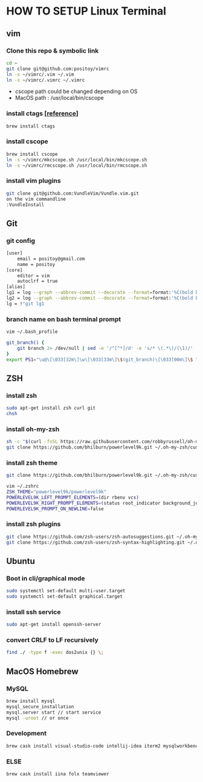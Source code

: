 # HOW TO SETUP Linux Terminal

## vim

### Clone this repo & symbolic link

```bash
cd ~  
git clone git@github.com:positoy/vimrc  
ln -s ~/vimrc/.vim ~/.vim  
ln -s ~/vimrc/.vimrc ~/.vimrc  
```
* cscope path could be changed depending on OS  
* MacOS path : /usr/local/bin/cscope  

### install ctags [[reference](https://ysoh.wordpress.com/2012/04/09/%EB%A6%AC%EB%88%85%EC%8A%A4-%EC%BB%A4%EB%84%90-%EA%B0%9C%EB%B0%9C%EC%9D%84-%EC%9C%84%ED%95%9C-vim-%EC%84%A4%EC%A0%95-vimrc/)]

```bash
brew install ctags  
```

### install cscope

```bash
brew install cscope  
ln -s ~/vimrc/mkcscope.sh /usr/local/bin/mkcscope.sh  
ln -s ~/vimrc/rmcscope.sh /usr/local/bin/rmcscope.sh  
```

### install vim plugins

```bash
git clone git@github.com:VundleVim/Vundle.vim.git
on the vim commandline  
:VundleInstall  
```



## Git

### git config

```bash
[user]
	email = positoy@gmail.com
	name = positoy
[core]
	editor = vim
	autoclrf = true
[alias]
lg1 = log --graph --abbrev-commit --decorate --format=format:'%C(bold blue)%h%C(reset) - %C(bold green)(%ar)%C(reset) %C(white)%s%C(reset) %C(dim white)- %an%C(reset)%C(bold yellow)%d%C(reset)' --all
lg2 = log --graph --abbrev-commit --decorate --format=format:'%C(bold blue)%h%C(reset) - %C(bold cyan)%aD%C(reset) %C(bold green)(%ar)%C(reset)%C(bold yellow)%d%C(reset)%n''          %C(white)%s%C(reset) %C(dim white)- %an%C(reset)' --all
lg = !"git lg1
```

### branch name on bash terminal prompt

```bash
vim ~/.bash_profile

git_branch() {
    git branch 2> /dev/null | sed -e '/^[^*]/d' -e 's/* \(.*\)/(\1)/'
}
export PS1="\u@\[\033[32m\]\w\[\033[33m\]\$(git_branch)\[\033[00m\]\$ " 
```



## ZSH

### install zsh
```bash
sudo apt-get install zsh curl git
chsh
```
### install oh-my-zsh
```bash
sh -c "$(curl -fsSL https://raw.githubusercontent.com/robbyrussell/oh-my-zsh/master/tools/install.sh)"
git clone https://github.com/bhilburn/powerlevel9k.git ~/.oh-my-zsh/custom/themes/powerlevel9k
```

### install zsh theme
```bash
git clone https://github.com/bhilburn/powerlevel9k.git ~/.oh-my-zsh/custom/themes

vim ~/.zshrc
ZSH_THEME="powerlevel9k/powerlevel9k"
POWERLEVEL9K_LEFT_PROMPT_ELEMENTS=(dir rbenv vcs)
POWERLEVEL9K_RIGHT_PROMPT_ELEMENTS=(status root_indicator background_jobs history time)
POWERLEVEL9K_PROMPT_ON_NEWLINE=false
```

### install zsh plugins

```bash
git clone https://github.com/zsh-users/zsh-autosuggestions.git ~/.oh-my-zsh/custom/plugins
git clone https://github.com/zsh-users/zsh-syntax-highlighting.git ~/.oh-my-zsh/custom/plugins
```



## Ubuntu

### Boot in cli/graphical mode

```bash
sudo systemctl set-default multi-user.target
sudo systemctl set-default graphical.target
```

### install ssh service

```bash
sudo apt-get install openssh-server
```

### convert CRLF to LF recursively

```bash
find ./ -type f -exec dos2unix {} \;
```



## MacOS Homebrew

### MySQL
```bash
brew install mysql
mysql_secure_installation
mysql.server start // start service
mysql -uroot // or once
```

### Development
``` bash
brew cask install visual-studio-code intellij-idea iterm2 mysqlworkbench postman tmux sourcetree docker adoptopenjdk
```

### ELSE
``` bash
brew cask install iina folx teamviewer
```

